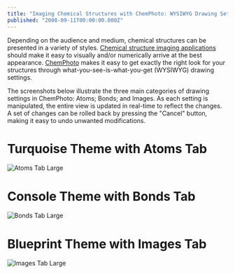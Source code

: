 ```yaml
---
title: "Imaging Chemical Structures with ChemPhoto: WYSIWYG Drawing Settings"
published: "2008-09-11T00:00:00.000Z"
---
```


Depending on the audience and medium, chemical structures can be presented in a variety of styles. [Chemical structure imaging applications](http://depth-first.com/articles/2008/09/08/smarter-cheminformatics-from-sd-file-to-image-collection-with-chemphoto) should make it easy to visually and/or numerically arrive at the best appearance. [ChemPhoto](http://metamolecular.com/chemphoto) makes it easy to get exactly the right look for your structures through what-you-see-is-what-you-get (WYSIWYG) drawing settings.

The screenshots below illustrate the three main categories of drawing settings in ChemPhoto: Atoms; Bonds; and Images. As each setting is manipulated, the entire view is updated in real-time to reflect the changes. A set of changes can be rolled back by pressing the "Cancel" button, making it easy to undo unwanted modifications.

# Turquoise Theme with Atoms Tab

![Atoms Tab Large](/images/posts/20080911/atoms_tab_large.png "Atoms Tab Large")

# Console Theme with Bonds Tab

![Bonds Tab Large](/images/posts/20080911/bonds_tab_large.png "Bonds Tab Large")

# Blueprint Theme with Images Tab

![Images Tab Large](/images/posts/20080911/images_tab_large.png "Images Tab Large")
